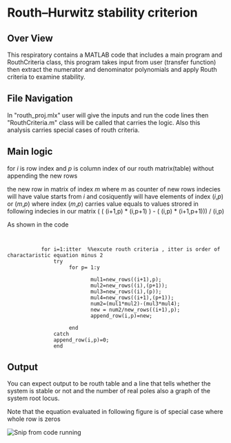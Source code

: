 # Routh–Hurwitz stability criterion
## Over View

This respiratory contains a MATLAB code that includes a main program and RouthCriteria class, this program takes input from user (transfer function) then extract the numerator and denominator polynomials  and apply Routh criteria to examine stability. 
## File Navigation

In "routh_proj.mlx" user will give the inputs and run the code lines then "RouthCriteria.m" class will be called that carries the logic.
Also this analysis carries special cases of routh criteria.

## Main logic



for *i* is row index and *p* is column index of our routh matrix(table) without appending the new rows

the new row in matrix of index *m* where m as counter of new rows indecies will have value starts from *i* and cosiquently will have elements of index (*i*,*p*) or (*m*,*p*) where index (*m*,*p*) carries value equals to values strored in following indecies in our matrix ( ( (i+1,p) * (i,p+1) ) - ( (i,p) * (i+1,p+1))) / (i,p)



As shown in the code

```
           

           for i=1:itter  %%excute routh criteria , itter is order of charactaristic equation minus 2
               try
                    for p= 1:y
                        
                           mul1=new_rows((i+1),p);
                           mul2=new_rows((i),(p+1));
                           mul3=new_rows((i),(p));
                           mul4=new_rows((i+1),(p+1));
                           num2=(mul1*mul2)-(mul3*mul4);
                           new = num2/new_rows((i+1),p);
                           append_row(i,p)=new;
                           
                    end
               catch
               append_row(i,p)=0;
               end
```

## Output

You can expect output to be routh table and a line that tells whether the system is stable or not and the number of real poles also a graph of the system root locus.


Note that the equation evaluated in following figure is of special case where whole row is zeros


![Snip from code running](https://user-images.githubusercontent.com/70919728/208779146-b4c19f34-dff6-4daa-85de-f5461f9c8d0c.PNG)

